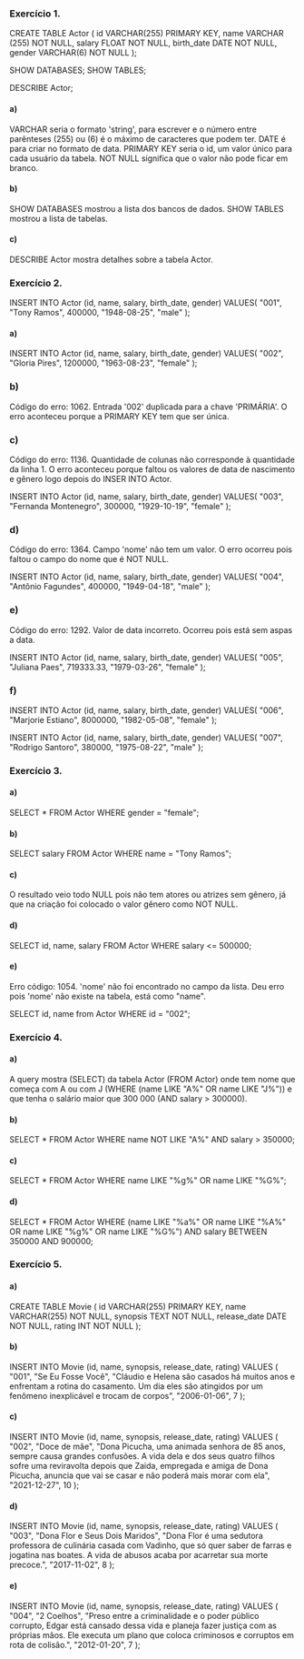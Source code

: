 ### Exercício 1.

CREATE TABLE Actor (
    id VARCHAR(255) PRIMARY KEY,
    name VARCHAR (255) NOT NULL,
    salary FLOAT NOT NULL,
    birth_date DATE NOT NULL,
    gender VARCHAR(6) NOT NULL
);

SHOW DATABASES;
SHOW TABLES;

DESCRIBE Actor;


#### a)
VARCHAR seria o formato 'string', para escrever e o número entre parênteses (255) ou (6) é o máximo de caracteres que podem ter.
DATE é para criar no formato de data.
PRIMARY KEY seria o id, um valor único para cada usuário da tabela.
NOT NULL significa que o valor não pode ficar em branco.

#### b)
SHOW DATABASES mostrou a lista dos bancos de dados. SHOW TABLES mostrou a lista de tabelas.

#### c)
DESCRIBE Actor mostra detalhes sobre a tabela Actor.

### Exercício 2.

INSERT INTO Actor (id, name, salary, birth_date, gender)
VALUES(
  "001", 
  "Tony Ramos",
  400000,
  "1948-08-25", 
  "male"
);

#### a)
INSERT INTO Actor (id, name, salary, birth_date, gender)
VALUES(
  "002", 
  "Gloria Pires",
  1200000,
  "1963-08-23", 
  "female"
);

### b)
Código do erro: 1062. Entrada '002' duplicada para a chave 'PRIMÁRIA'.
O erro aconteceu porque a PRIMARY KEY tem que ser única.

### c)
Código do erro: 1136. Quantidade de colunas não corresponde à quantidade da linha 1.
O erro aconteceu porque faltou os valores de data de nascimento e gênero logo depois do INSER INTO Actor.

INSERT INTO Actor (id, name, salary, birth_date, gender)
VALUES(
  "003", 
  "Fernanda Montenegro",
  300000,
  "1929-10-19", 
  "female"
);

### d)
Código do erro: 1364. Campo 'nome' não tem um valor.
O erro ocorreu pois faltou o campo do nome que é NOT NULL.

INSERT INTO Actor (id, name, salary, birth_date, gender)
VALUES(
  "004",
  "Antônio Fagundes",
  400000,
  "1949-04-18", 
  "male"
);

### e)
Código do erro: 1292. Valor de data incorreto.
Ocorreu pois está sem aspas a data.

INSERT INTO Actor (id, name, salary, birth_date, gender)
VALUES(
  "005", 
  "Juliana Paes",
  719333.33,
  "1979-03-26", 
  "female"
);

### f)

INSERT INTO Actor (id, name, salary, birth_date, gender)
VALUES(
  "006", 
  "Marjorie Estiano",
  8000000,
  "1982-05-08", 
  "female"
);

INSERT INTO Actor (id, name, salary, birth_date, gender)
VALUES(
  "007", 
  "Rodrigo Santoro",
  380000,
  "1975-08-22", 
  "male"
);

### Exercício 3.

#### a)
SELECT * FROM Actor
WHERE gender = "female";

#### b)
SELECT salary FROM Actor
WHERE name = "Tony Ramos";

#### c)
O resultado veio todo NULL pois não tem atores ou atrizes sem gênero, já que na criação foi colocado o valor gênero como NOT NULL.

#### d)
SELECT id, name, salary FROM Actor
WHERE salary <= 500000;

#### e)
Erro código: 1054. 'nome' não foi encontrado no campo da lista.
Deu erro pois 'nome' não existe na tabela, está como "name".

SELECT id, name from Actor 
WHERE id = "002";

### Exercício 4.

#### a)
A query mostra (SELECT) da tabela Actor (FROM Actor) onde tem nome que começa com A ou com J (WHERE (name LIKE "A%" OR name LIKE "J%")) e que tenha o salário
maior que 300 000 (AND salary > 300000).

#### b)
SELECT * FROM Actor
WHERE name NOT LIKE "A%" AND salary > 350000;

#### c)
SELECT * FROM Actor
WHERE name LIKE "%g%" OR name LIKE "%G%";

#### d)
SELECT * FROM Actor
WHERE (name LIKE "%a%" OR name LIKE "%A%" OR name LIKE "%g%" OR name LIKE "%G%") 
AND salary BETWEEN 350000 AND 900000;

### Exercício 5.

#### a)
CREATE TABLE Movie (
	id VARCHAR(255) PRIMARY KEY,
	name VARCHAR(255) NOT NULL, 
	synopsis TEXT NOT NULL, 
	release_date DATE NOT NULL,
	rating INT NOT NULL
);

#### b)
INSERT INTO Movie (id, name, synopsis, release_date, rating)
VALUES (
	"001",
    "Se Eu Fosse Você",
    "Cláudio e Helena são casados há muitos anos e enfrentam a rotina do casamento. Um dia eles são atingidos por um fenômeno inexplicável e trocam de corpos",
    "2006-01-06",
    7
);

#### c)
INSERT INTO Movie (id, name, synopsis, release_date, rating)
VALUES (
	"002",
    "Doce de mãe",
    "Dona Picucha, uma animada senhora de 85 anos, sempre causa grandes confusões. A vida dela e dos seus quatro filhos sofre uma reviravolta depois que Zaida, empregada e amiga de Dona Picucha, anuncia que vai se casar e não poderá mais morar com ela",
    "2021-12-27",
    10
);


#### d)
INSERT INTO Movie (id, name, synopsis, release_date, rating)
VALUES (
	"003",
    "Dona Flor e Seus Dois Maridos",
    "Dona Flor é uma sedutora professora de culinária casada com Vadinho, que só quer saber de farras e jogatina nas boates. A vida de abusos acaba por acarretar sua morte precoce.",
    "2017-11-02",
    8
);

#### e)
INSERT INTO Movie (id, name, synopsis, release_date, rating)
VALUES (
	"004",
    "2 Coelhos",
    "Preso entre a criminalidade e o poder público corrupto, Edgar está cansado dessa vida e planeja fazer justiça com as próprias mãos. Ele executa um plano que coloca criminosos e corruptos em rota de colisão.",
    "2012-01-20",
    7
);
